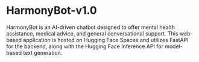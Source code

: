 # HarmonyBot-v1.0
HarmonyBot is an AI-driven chatbot designed to offer mental health assistance, medical advice, and general conversational support. This web-based application is hosted on Hugging Face Spaces and utilizes FastAPI for the backend, along with the Hugging Face Inference API for model-based text generation.

